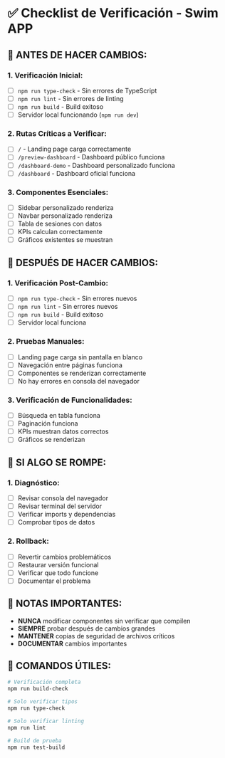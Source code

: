 # ✅ Checklist de Verificación - Swim APP

## 🚀 ANTES DE HACER CAMBIOS:

### **1. Verificación Inicial:**
- [ ] `npm run type-check` - Sin errores de TypeScript
- [ ] `npm run lint` - Sin errores de linting
- [ ] `npm run build` - Build exitoso
- [ ] Servidor local funcionando (`npm run dev`)

### **2. Rutas Críticas a Verificar:**
- [ ] `/` - Landing page carga correctamente
- [ ] `/preview-dashboard` - Dashboard público funciona
- [ ] `/dashboard-demo` - Dashboard personalizado funciona
- [ ] `/dashboard` - Dashboard oficial funciona

### **3. Componentes Esenciales:**
- [ ] Sidebar personalizado renderiza
- [ ] Navbar personalizado renderiza
- [ ] Tabla de sesiones con datos
- [ ] KPIs calculan correctamente
- [ ] Gráficos existentes se muestran

## 🔧 DESPUÉS DE HACER CAMBIOS:

### **1. Verificación Post-Cambio:**
- [ ] `npm run type-check` - Sin errores nuevos
- [ ] `npm run lint` - Sin errores nuevos
- [ ] `npm run build` - Build exitoso
- [ ] Servidor local funciona

### **2. Pruebas Manuales:**
- [ ] Landing page carga sin pantalla en blanco
- [ ] Navegación entre páginas funciona
- [ ] Componentes se renderizan correctamente
- [ ] No hay errores en consola del navegador

### **3. Verificación de Funcionalidades:**
- [ ] Búsqueda en tabla funciona
- [ ] Paginación funciona
- [ ] KPIs muestran datos correctos
- [ ] Gráficos se renderizan

## 🚨 SI ALGO SE ROMPE:

### **1. Diagnóstico:**
- [ ] Revisar consola del navegador
- [ ] Revisar terminal del servidor
- [ ] Verificar imports y dependencias
- [ ] Comprobar tipos de datos

### **2. Rollback:**
- [ ] Revertir cambios problemáticos
- [ ] Restaurar versión funcional
- [ ] Verificar que todo funcione
- [ ] Documentar el problema

## 📝 NOTAS IMPORTANTES:

- **NUNCA** modificar componentes sin verificar que compilen
- **SIEMPRE** probar después de cambios grandes
- **MANTENER** copias de seguridad de archivos críticos
- **DOCUMENTAR** cambios importantes

## 🔗 COMANDOS ÚTILES:

```bash
# Verificación completa
npm run build-check

# Solo verificar tipos
npm run type-check

# Solo verificar linting
npm run lint

# Build de prueba
npm run test-build
```
